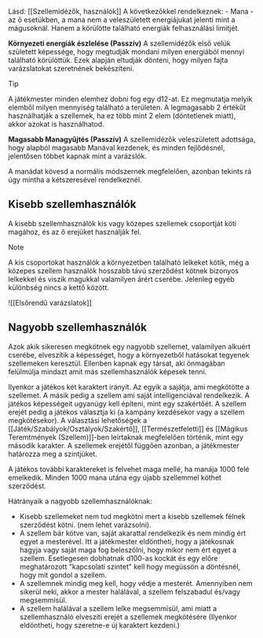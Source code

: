 Lásd: [[Szellemidézők, használók]]
A következőkkel rendelkeznek:
	- Mana - az ő esetükben, a mana nem a veleszületett energiájukat jelenti mint a mágusoknál. Hanem a körülötte található energiák felhasználási limitjét.

**Környezeti energiák észlelése (Passzív)**
A szellemidézők első velük született képessége, hogy megtudják mondani milyen energiából mennyi található körülöttük. Ezek alapján eltudják dönteni, hogy milyen fajta varázslatokat szeretnének bekészíteni.
> [!tip]
> A játékmester minden elemhez dobni fog egy d12-at. Ez megmutatja melyik elemből milyen mennyiség található a területen. A legmagasabb 2 értékűt használhatják a szellemek, ha ez több mint 2 elem (döntetlenek miatt), akkor azokat is használhatod.

**Magasabb Managyűjtés (Passzív)**
A szellemidézők veleszületett adottsága, hogy alapból magasabb Manával kezdenek, és minden fejlődésnél, jelentősen többet kapnak mint a varázslók.

A manádat kövesd a normális módszernek megfelelően, azonban tekints rá úgy mintha a kétszeresével rendelkeznél.
## Kisebb szellemhasználók 
A kisebb szellemhasználók kis vagy közepes szellemek csoportját köti magához, és az ő erejüket használják fel.
>[!Note]
>A kis csoportokat használók a környezetben található lelkeket kötik, még a közepes szellem használók hosszabb távú szerződést kötnek bizonyos lelkekkel és viszik magukkal valamilyen árért cserébe. Jelenleg egyéb különbség nincs a kettő között.

![[Elsőrendű varázslatok]]

## Nagyobb szellemhasználók
Azok akik sikeresen megkötnek egy nagyobb szellemet, valamilyen alkuért cserébe, elveszítik a képességet, hogy a környezetből hatásokat tegyenek szellemeken keresztül. Ellenben kapnak egy társat, aki önmagában felülmúlja mindazt amit más szellemhasználók képesek tenni.

Ilyenkor a játékos két karaktert irányít. Az egyik a sajátja, ami megkötötte a szellemet. A másik pedig a szellem ami saját intelligenciával rendelkezik.
A játékos képességeit ugyanúgy kell építeni, mint egy szakértőét. A szellem erejét pedig a játékos választja ki (a kampány kezdésekor vagy a szellem megkötésekor). A választási lehetőségek a [[Játék/Szabályok/Osztályok/Szakértő]], [[Természetfeletti]] és [[Mágikus Teremtmények (Szellem)]]-ben leírtaknak megfelelően történik, mint egy második karakter. A szellemek erejétől függően azonban, a játékmester határozza meg a szintjüket.

A játékos további karaktereket is felvehet maga mellé, ha manája 1000 felé emelkedik. Minden 1000 mana utána egy újabb szellemmel köthet szerződést.

Hátrányaik a nagyobb szellemhasználóknak:
- Kisebb szellemeket nem tud megkötni mert a kisebb szellemek félnek szerződést kötni. (nem lehet varázsolni).
- A szellem bár kötve van, saját akarattal rendelkezik és nem mindig ért egyet a mesterével. Itt a játékmester eldöntheti, hogy a játékosnak hagyja vagy saját maga fog beleszólni, hogy mikor nem ért egyet a szellem. Esetlegesen dobhatnak d100-as kockát és egy előre meghatározott "kapcsolati szintet" kell hogy megüssön a döntésnél, hogy mit gondol a szellem.
- A szellemnek mindig meg kell, hogy védje a mesterét. Amennyiben nem sikerül neki, akkor a mester halálával, a szellem felszabadul és/vagy megsemmisül.
- A szellem halálával a szellem lelke megsemmisül, ami miatt a szellemhasználó elveszíti erejét a szellemek megkötésére (Ilyenkor eldöntheti, hogy szeretne-e új karaktert kezdeni.)
